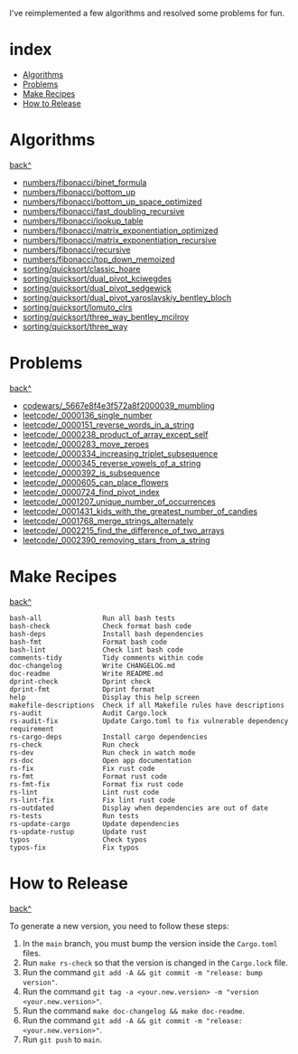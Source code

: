 I've reimplemented a few algorithms and resolved some problems for fun.

# index

- [Algorithms](#algorithms)
- [Problems](#problems)
- [Make Recipes](#make-recipes)
- [How to Release](#how-to-release)

# Algorithms

[back^](#index)

- [numbers/fibonacci/binet_formula](https://github.com/rodmoioliveira/algorithms/blob/main/algorithms/src/numbers/fibonacci/binet_formula.rs)
- [numbers/fibonacci/bottom_up](https://github.com/rodmoioliveira/algorithms/blob/main/algorithms/src/numbers/fibonacci/bottom_up.rs)
- [numbers/fibonacci/bottom_up_space_optimized](https://github.com/rodmoioliveira/algorithms/blob/main/algorithms/src/numbers/fibonacci/bottom_up_space_optimized.rs)
- [numbers/fibonacci/fast_doubling_recursive](https://github.com/rodmoioliveira/algorithms/blob/main/algorithms/src/numbers/fibonacci/fast_doubling_recursive.rs)
- [numbers/fibonacci/lookup_table](https://github.com/rodmoioliveira/algorithms/blob/main/algorithms/src/numbers/fibonacci/lookup_table.rs)
- [numbers/fibonacci/matrix_exponentiation_optimized](https://github.com/rodmoioliveira/algorithms/blob/main/algorithms/src/numbers/fibonacci/matrix_exponentiation_optimized.rs)
- [numbers/fibonacci/matrix_exponentiation_recursive](https://github.com/rodmoioliveira/algorithms/blob/main/algorithms/src/numbers/fibonacci/matrix_exponentiation_recursive.rs)
- [numbers/fibonacci/recursive](https://github.com/rodmoioliveira/algorithms/blob/main/algorithms/src/numbers/fibonacci/recursive.rs)
- [numbers/fibonacci/top_down_memoized](https://github.com/rodmoioliveira/algorithms/blob/main/algorithms/src/numbers/fibonacci/top_down_memoized.rs)
- [sorting/quicksort/classic_hoare](https://github.com/rodmoioliveira/algorithms/blob/main/algorithms/src/sorting/quicksort/classic_hoare.rs)
- [sorting/quicksort/dual_pivot_kciwegdes](https://github.com/rodmoioliveira/algorithms/blob/main/algorithms/src/sorting/quicksort/dual_pivot_kciwegdes.rs)
- [sorting/quicksort/dual_pivot_sedgewick](https://github.com/rodmoioliveira/algorithms/blob/main/algorithms/src/sorting/quicksort/dual_pivot_sedgewick.rs)
- [sorting/quicksort/dual_pivot_yaroslavskiy_bentley_bloch](https://github.com/rodmoioliveira/algorithms/blob/main/algorithms/src/sorting/quicksort/dual_pivot_yaroslavskiy_bentley_bloch.rs)
- [sorting/quicksort/lomuto_clrs](https://github.com/rodmoioliveira/algorithms/blob/main/algorithms/src/sorting/quicksort/lomuto_clrs.rs)
- [sorting/quicksort/three_way_bentley_mcilroy](https://github.com/rodmoioliveira/algorithms/blob/main/algorithms/src/sorting/quicksort/three_way_bentley_mcilroy.rs)
- [sorting/quicksort/three_way](https://github.com/rodmoioliveira/algorithms/blob/main/algorithms/src/sorting/quicksort/three_way.rs)

# Problems

[back^](#index)

- [codewars/_5667e8f4e3f572a8f2000039_mumbling](https://github.com/rodmoioliveira/algorithms/blob/main/problems/src/codewars/_5667e8f4e3f572a8f2000039_mumbling.rs)
- [leetcode/_0000136_single_number](https://github.com/rodmoioliveira/algorithms/blob/main/problems/src/leetcode/_0000136_single_number.rs)
- [leetcode/_0000151_reverse_words_in_a_string](https://github.com/rodmoioliveira/algorithms/blob/main/problems/src/leetcode/_0000151_reverse_words_in_a_string.rs)
- [leetcode/_0000238_product_of_array_except_self](https://github.com/rodmoioliveira/algorithms/blob/main/problems/src/leetcode/_0000238_product_of_array_except_self.rs)
- [leetcode/_0000283_move_zeroes](https://github.com/rodmoioliveira/algorithms/blob/main/problems/src/leetcode/_0000283_move_zeroes.rs)
- [leetcode/_0000334_increasing_triplet_subsequence](https://github.com/rodmoioliveira/algorithms/blob/main/problems/src/leetcode/_0000334_increasing_triplet_subsequence.rs)
- [leetcode/_0000345_reverse_vowels_of_a_string](https://github.com/rodmoioliveira/algorithms/blob/main/problems/src/leetcode/_0000345_reverse_vowels_of_a_string.rs)
- [leetcode/_0000392_is_subsequence](https://github.com/rodmoioliveira/algorithms/blob/main/problems/src/leetcode/_0000392_is_subsequence.rs)
- [leetcode/_0000605_can_place_flowers](https://github.com/rodmoioliveira/algorithms/blob/main/problems/src/leetcode/_0000605_can_place_flowers.rs)
- [leetcode/_0000724_find_pivot_index](https://github.com/rodmoioliveira/algorithms/blob/main/problems/src/leetcode/_0000724_find_pivot_index.rs)
- [leetcode/_0001207_unique_number_of_occurrences](https://github.com/rodmoioliveira/algorithms/blob/main/problems/src/leetcode/_0001207_unique_number_of_occurrences.rs)
- [leetcode/_0001431_kids_with_the_greatest_number_of_candies](https://github.com/rodmoioliveira/algorithms/blob/main/problems/src/leetcode/_0001431_kids_with_the_greatest_number_of_candies.rs)
- [leetcode/_0001768_merge_strings_alternately](https://github.com/rodmoioliveira/algorithms/blob/main/problems/src/leetcode/_0001768_merge_strings_alternately.rs)
- [leetcode/_0002215_find_the_difference_of_two_arrays](https://github.com/rodmoioliveira/algorithms/blob/main/problems/src/leetcode/_0002215_find_the_difference_of_two_arrays.rs)
- [leetcode/_0002390_removing_stars_from_a_string](https://github.com/rodmoioliveira/algorithms/blob/main/problems/src/leetcode/_0002390_removing_stars_from_a_string.rs)

# Make Recipes

[back^](#index)

```
bash-all               Run all bash tests
bash-check             Check format bash code
bash-deps              Install bash dependencies
bash-fmt               Format bash code
bash-lint              Check lint bash code
comments-tidy          Tidy comments within code
doc-changelog          Write CHANGELOG.md
doc-readme             Write README.md
dprint-check           Dprint check
dprint-fmt             Dprint format
help                   Display this help screen
makefile-descriptions  Check if all Makefile rules have descriptions
rs-audit               Audit Cargo.lock
rs-audit-fix           Update Cargo.toml to fix vulnerable dependency requirement
rs-cargo-deps          Install cargo dependencies
rs-check               Run check
rs-dev                 Run check in watch mode
rs-doc                 Open app documentation
rs-fix                 Fix rust code
rs-fmt                 Format rust code
rs-fmt-fix             Format fix rust code
rs-lint                Lint rust code
rs-lint-fix            Fix lint rust code
rs-outdated            Display when dependencies are out of date
rs-tests               Run tests
rs-update-cargo        Update dependencies
rs-update-rustup       Update rust
typos                  Check typos
typos-fix              Fix typos
```

# How to Release

[back^](#index)

To generate a new version, you need to follow these steps:

1. In the `main` branch, you must bump the version inside the `Cargo.toml` files.
2. Run `make rs-check` so that the version is changed in the `Cargo.lock` file.
3. Run the command `git add -A && git commit -m "release: bump version"`.
4. Run the command `git tag -a <your.new.version> -m "version <your.new.version>"`.
5. Run the command `make doc-changelog && make doc-readme`.
6. Run the command `git add -A && git commit -m "release: <your.new.version>"`.
7. Run `git push` to `main`.

